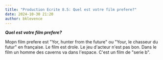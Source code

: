 ```yaml
---
title: "Production Ecrite 8.5: Quel est votre film prefere?"
date: 2024-10-30 21:20
author: bklevence
---
```


***Quel est votre film prefere?***

Mopn film prefere est "Yor, hunter from the future" ou "Your, le chasseur du futur" en française.
Le film est drole. Le jeu d'acteur n'est pas bon. Dans le film un homme des caverns va dans l'espace. 
C'est un film de "serie b".